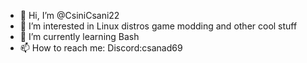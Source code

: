 - 👋 Hi, I’m @CsiniCsani22
- 👀 I’m interested in Linux distros game modding and other cool stuff
- 🌱 I’m currently learning Bash
- 📫 How to reach me: Discord:csanad69

<!---
CsiniCsani22/CsiniCsani22 is a ✨ special ✨ repository because its `README.md` (this file) appears on your GitHub profile.
You can click the Preview link to take a look at your changes.
--->
